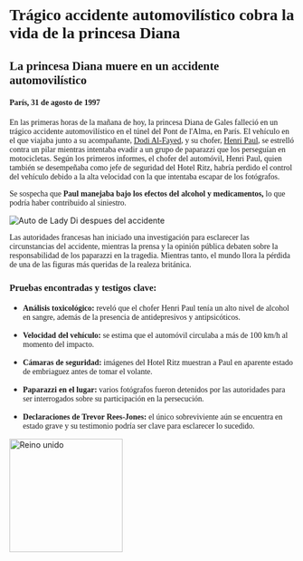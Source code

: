 <html>
    <body>
        <main>
        <h1 style="font-family: 'Times New Roman', serif;">Trágico accidente automovilístico cobra la vida de la princesa Diana</h1>
        <section>
        <h2 style="font-family: 'Times New Roman', serif;">La princesa Diana muere en un accidente automovilístico</h2>
        <h4 style="font-family: 'Times New Roman', serif;">París, 31 de agosto de 1997</h4>
        <p style="font-family: Times New Roman, serif;">En las primeras horas de la mañana de hoy, la princesa Diana de Gales falleció en un trágico accidente automovilístico en el túnel del Pont de l'Alma, en París. El vehículo en el que viajaba junto a su acompañante, <a href="https://es.wikipedia.org/wiki/Dodi_Al-Fayed.wikipedia.org/wiki/H%C3%B4tel_Ritz_(Par%C3%ADs)">Dodi Al-Fayed</a>, y su chofer, <a href="https://es.wikipedia.org/wiki/Dodi_Al-Fayed.wikipedia.org/wiki/H%C3%B4tel_Ritz_(Par%C3%ADs)">Henri Paul</a>, se estrelló contra un pilar mientras intentaba evadir a un grupo de paparazzi que los perseguían en motocicletas. Según los primeros informes, el chofer del automóvil, Henri Paul, quien también se desempeñaba como jefe de seguridad del Hotel Ritz, habría perdido el control del vehículo debido a la alta velocidad con la que intentaba escapar de los fotógrafos.<figcaption> <p style="font-family: Times New Roman, serif;"> Se sospecha que <strong>Paul manejaba bajo los efectos del alcohol y medicamentos,</strong> lo que podría haber contribuido al siniestro.</figcaption>
        <img src="https://media.telemundo52.com/2022/08/diana-1.jpg?quality=85&strip=all" alt="Auto de Lady Di despues del accidente">
        <p style="font-family: Times New Roman, serif;">Las autoridades francesas han iniciado una investigación para esclarecer las circunstancias del accidente, mientras la prensa y la opinión pública debaten sobre la responsabilidad de los paparazzi en la tragedia. Mientras tanto, el mundo llora la pérdida de una de las figuras más queridas de la realeza británica.
        <h3 style="font-family: 'Times New Roman', serif;">Pruebas encontradas y testigos clave:</h3>
         <ul> <p style="font-family: 'Times New Roman', serif;">
          <li> <figcaption> <p style="font-family: 'Times New Roman', serif;"><strong>Análisis toxicológico:</strong> reveló que el chofer Henri Paul tenía un alto nivel de alcohol en sangre, además de la presencia de antidepresivos y antipsicóticos.</li></figcaption>
          <li><figcaption><p style="font-family: 'Times New Roman', serif;"><strong>Velocidad del vehículo:</strong> se estima que el automóvil circulaba a más de 100 km/h al momento del impacto.</li></figcaption>
          <li><figcaption><p style="font-family: 'Times New Roman', serif;"><strong>Cámaras de seguridad:</strong> imágenes del Hotel Ritz muestran a Paul en aparente estado de embriaguez antes de tomar el volante.</li></figcaption>
          <li><figcaption><p style="font-family: 'Times New Roman', serif;"><strong>Paparazzi en el lugar:</strong> varios fotógrafos fueron detenidos por las autoridades para ser interrogados sobre su participación en la persecución.</li></figcaption>
          <li><figcaption><p style="font-family: 'Times New Roman', serif;"><strong>Declaraciones de Trevor Rees-Jones:</strong> el único sobreviviente aún se encuentra en estado grave y su testimonio podría ser clave para esclarecer lo sucedido.</li></figcaption>
        </ul>
        <img src="https://png.pngtree.com/png-clipart/20220823/original/pngtree-uk-flag-icon-united-kingdom-british-national-in-torn-paper-effect-png-image_8482893.png" alt="Reino unido" width="200" height="200">
        <body background="https://visme.co/blog/wp-content/uploads/2017/07/50-Beautiful-and-Minimalist-Presentation-Backgrounds-03.jpg">
        </main>
    </body>
</html>
